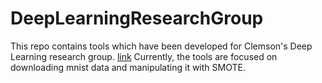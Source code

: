# DeepLearningResearchGroup
This repo contains tools which have been developed for Clemson's Deep Learning research group. [link](http://cecas.clemson.edu/~ahoover/deep-learning/)
Currently, the tools are focused on downloading mnist data and manipulating it with SMOTE.
